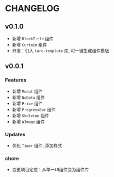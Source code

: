 # CHANGELOG

## v0.1.0

- 新增 `BlockTitle` 组件
- 新增 `Curtain` 组件
- 开发：引入 `taro-template` 库, 可一键生成组件模版

## v0.0.1

### Features

- 新增 `Modal` 组件
- 新增 `NoData` 组件
- 新增 `Price` 组件
- 新增 `ProgressBar` 组件
- 新增 `Skeleton` 组件
- 新增 `WImage` 组件

### Updates

- 优化 `Timer` 组件, 添加样式

### chore

- 变更项目定位：从单一UI组件变为组件库
